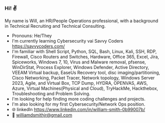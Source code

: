### Hi! 	:v:

My name is Will, an HR/People Operations professional, with a background in Technical Recruiting and Technical Consulting.

- Pronouns: He/They
- I'm currently learning Cybersecurity vai Savvy Coders https://savvycoders.com/
- I'm familiar with Shell Script, Python, SQL, Bash, Linux, Kali, SSH, RDP, Firewall, Cisco Routers and Switches, Hardware, Office 365, Excel, Jira, Spiceworks, Windows 7, 10, Virus and Malware removal, pfsense, WinDirStat, Process Explorer, Windows Defender, Active Directory, VEEAM Virtual backup, EaseUs Recovery tool, disc imaging/partitioning, Cisco Networking, Packet Tracer, Network topology, Windows Server 2023, Agile, and Virtual Box, TCP Dump, HYDRA, OPENVAS, AWS, Azure, Virtual Machines(Physical and Cloud), TryHackMe, Hackthebox, Troubleshooting and Problem Solving.
- I'm looking for help finding more coding challenges and projects.
- I'm also looking for my first Cybersecurity/Network Ops position.
- :globe_with_meridians: linkedIn https://www.linkedin.com/in/william-smith-0b99007b/
- :email: williamdsmithjr@gmail.com

<!--
**williamsmith/williamsmith** is a _special_ repository because its 'README.md' (this file) appears on your GitHub profile.

Here are some ideas to get you started:

- Pronouns: He/They
- I'm currently learning Cybersecurity vai Savvy Coders https://savvycoders.com/
- I'm familiar with Shell Script, Python, SQL, Bash, Linux, Kali, SSH, RDP, Firewall, Cisco Routers and Switches, Hardware, Office 365, Excel, Jira, Spiceworks, Windows 7, 10, Virus and Malware removal, pfsense, WinDirStat, Process Explorer, Windows Defender, Active Directory, VEEAM Virtual backup, EaseUs Recovery tool, disc imaging/partitioning, Cisco Networking, Packet Tracer, Network topology, Windows Server 2023, Agile, and Virtual Box, TCP Dump, HYDRA, OPENVAS, AWS, Azure, Virtual Machines(Physical and Cloud), TryHackMe, Hackthebox, Troubleshooting and Problem Solving.
- I'm looking for help finding more coding challenges and projects.
- I'm also looking for my first Cybersecurity/Network Ops position.
- Follow me on linkedIn https://www.linkedin.com/in/william-smith-0b99007b/
- Email me williamdsmithjr@gmail.com
-->
